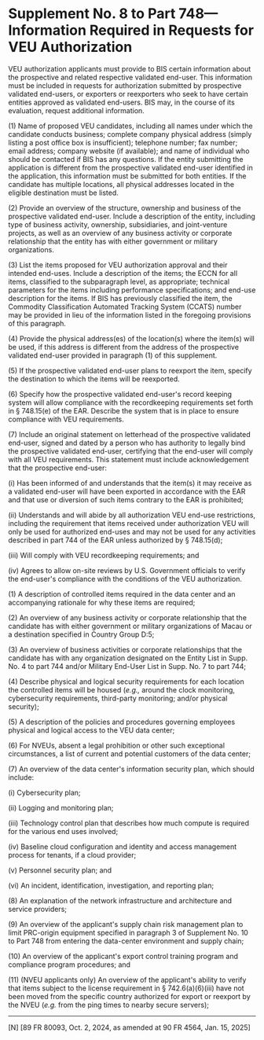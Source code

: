 # Supplement No. 8 to Part 748—Information Required in Requests for VEU Authorization




VEU authorization applicants must provide to BIS certain information about the prospective and related respective validated end-user. This information must be included in requests for authorization submitted by prospective validated end-users, or exporters or reexporters who seek to have certain entities approved as validated end-users. BIS may, in the course of its evaluation, request additional information.


(1) Name of proposed VEU candidates, including all names under which the candidate conducts business; complete company physical address (simply listing a post office box is insufficient); telephone number; fax number; email address; company website (if available); and name of individual who should be contacted if BIS has any questions. If the entity submitting the application is different from the prospective validated end-user identified in the application, this information must be submitted for both entities. If the candidate has multiple locations, all physical addresses located in the eligible destination must be listed.


(2) Provide an overview of the structure, ownership and business of the prospective validated end-user. Include a description of the entity, including type of business activity, ownership, subsidiaries, and joint-venture projects, as well as an overview of any business activity or corporate relationship that the entity has with either government or military organizations.


(3) List the items proposed for VEU authorization approval and their intended end-uses. Include a description of the items; the ECCN for all items, classified to the subparagraph level, as appropriate; technical parameters for the items including performance specifications; and end-use description for the items. If BIS has previously classified the item, the Commodity Classification Automated Tracking System (CCATS) number may be provided in lieu of the information listed in the foregoing provisions of this paragraph.


(4) Provide the physical address(es) of the location(s) where the item(s) will be used, if this address is different from the address of the prospective validated end-user provided in paragraph (1) of this supplement.


(5) If the prospective validated end-user plans to reexport the item, specify the destination to which the items will be reexported.


(6) Specify how the prospective validated end-user's record keeping system will allow compliance with the recordkeeping requirements set forth in § 748.15(e) of the EAR. Describe the system that is in place to ensure compliance with VEU requirements.


(7) Include an original statement on letterhead of the prospective validated end-user, signed and dated by a person who has authority to legally bind the prospective validated end-user, certifying that the end-user will comply with all VEU requirements. This statement must include acknowledgement that the prospective end-user:


(i) Has been informed of and understands that the item(s) it may receive as a validated end-user will have been exported in accordance with the EAR and that use or diversion of such items contrary to the EAR is prohibited;


(ii) Understands and will abide by all authorization VEU end-use restrictions, including the requirement that items received under authorization VEU will only be used for authorized end-uses and may not be used for any activities described in part 744 of the EAR unless authorized by § 748.15(d);


(iii) Will comply with VEU recordkeeping requirements; and


(iv) Agrees to allow on-site reviews by U.S. Government officials to verify the end-user's compliance with the conditions of the VEU authorization.


(1) A description of controlled items required in the data center and an accompanying rationale for why these items are required;




(2) An overview of any business activity or corporate relationship that the candidate has with either government or military organizations of Macau or a destination specified in Country Group D:5;






(3) An overview of business activities or corporate relationships that the candidate has with any organization designated on the Entity List in Supp. No. 4 to part 744 and/or Military End-User List in Supp. No. 7 to part 744;


(4) Describe physical and logical security requirements for each location the controlled items will be housed (*e.g.,* around the clock monitoring, cybersecurity requirements, third-party monitoring; and/or physical security);


(5) A description of the policies and procedures governing employees physical and logical access to the VEU data center;




(6) For NVEUs, absent a legal prohibition or other such exceptional circumstances, a list of current and potential customers of the data center;






(7) An overview of the data center's information security plan, which should include:


(i) Cybersecurity plan;


(ii) Logging and monitoring plan;


(iii) Technology control plan that describes how much compute is required for the various end uses involved;


(iv) Baseline cloud configuration and identity and access management process for tenants, if a cloud provider;


(v) Personnel security plan; and


(vi) An incident, identification, investigation, and reporting plan;


(8) An explanation of the network infrastructure and architecture and service providers;




(9) An overview of the applicant's supply chain risk management plan to limit PRC-origin equipment specified in paragraph 3 of Supplement No. 10 to Part 748 from entering the data-center environment and supply chain;


(10) An overview of the applicant's export control training program and compliance program procedures; and


(11) (NVEU applicants only) An overview of the applicant's ability to verify that items subject to the license requirement in § 742.6(a)(6)(iii) have not been moved from the specific country authorized for export or reexport by the NVEU (*e.g.* from the ping times to nearby secure servers);









---

[N] [89 FR 80093, Oct. 2, 2024, as amended at 90 FR 4564, Jan. 15, 2025]




